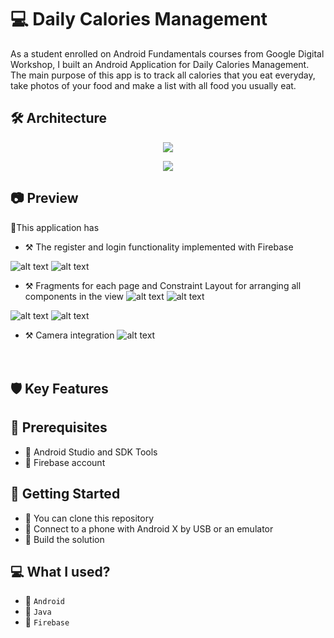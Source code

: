 # 💻 Daily Calories Management
As a student enrolled on Android Fundamentals courses from Google Digital Workshop, 
I built an Android Application for Daily Calories Management.
The main purpose of this app is to track all calories that you eat everyday, take photos of your food and make a list with all food you usually eat.

## 🛠️ Architecture
<p align="center">
  <img src="https://github.com/Piciorus-Ovidiu-Mihai/daily-calories-management-android/blob/master/daily-calories-management-architecture-1.png">
</p>

<p align="center">
<img src="https://github.com/Piciorus-Ovidiu-Mihai/daily-calories-management-android/blob/master/daily-calories-management-architecture-2.png">
</p>

## 📷 Preview 
🏹This application has
* ⚒️ The register and login functionality implemented with Firebase

![alt text](https://github.com/Piciorus-Ovidiu-Mihai/Photos/blob/master/dcm-login-screen.png) ![alt text](https://github.com/Piciorus-Ovidiu-Mihai/Photos/blob/master/dcm-register-screen.png)

* ⚒️ Fragments for each page and Constraint Layout for arranging all components in the view
![alt text](https://github.com/Piciorus-Ovidiu-Mihai/Photos/blob/master/dcm-menu.png) ![alt text](https://github.com/Piciorus-Ovidiu-Mihai/Photos/blob/master/dcm-cards-screen.png)

![alt text](https://github.com/Piciorus-Ovidiu-Mihai/Photos/blob/master/dcm-calculator-weight-screen.png) ![alt text](https://github.com/Piciorus-Ovidiu-Mihai/Photos/blob/master/dcm-calculator-screen.png)

* ⚒️ Camera integration
![alt text](https://github.com/Piciorus-Ovidiu-Mihai/Photos/blob/master/dcm-camera-integration-screen.png)<br/><br/><br/>

## 🛡️ Key Features

##  💽 Prerequisites
* 🔨 Android Studio and SDK Tools
* 🔨 Firebase account

## 🚀 Getting Started
* 🧷 You can clone this repository
* 🧷 Connect to a phone with Android X by USB or an emulator
* 🧷 Build the solution

## 💻 What I used?
* 💽 `Android`
* 💽 `Java`
* 💽 `Firebase`
